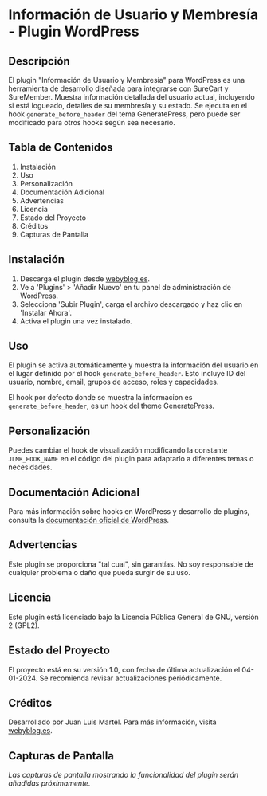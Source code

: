 # Información de Usuario y Membresía - Plugin WordPress

## Descripción
El plugin "Información de Usuario y Membresía" para WordPress es una herramienta de desarrollo diseñada para integrarse con SureCart y SureMember. Muestra información detallada del usuario actual, incluyendo si está logueado, detalles de su membresía y su estado. Se ejecuta en el hook `generate_before_header` del tema GeneratePress, pero puede ser modificado para otros hooks según sea necesario.

## Tabla de Contenidos
1. Instalación
2. Uso
3. Personalización
4. Documentación Adicional
5. Advertencias
6. Licencia
7. Estado del Proyecto
8. Créditos
9. Capturas de Pantalla

## Instalación
1. Descarga el plugin desde [webyblog.es](https://webyblog.es/).
2. Ve a 'Plugins' > 'Añadir Nuevo' en tu panel de administración de WordPress.
3. Selecciona 'Subir Plugin', carga el archivo descargado y haz clic en 'Instalar Ahora'.
4. Activa el plugin una vez instalado.

## Uso
El plugin se activa automáticamente y muestra la información del usuario en el lugar definido por el hook `generate_before_header`. Esto incluye ID del usuario, nombre, email, grupos de acceso, roles y capacidades.

El hook por defecto donde se muestra la informacion es `generate_before_header`, es un hook del theme GeneratePress.

## Personalización
Puedes cambiar el hook de visualización modificando la constante `JLMR_HOOK_NAME` en el código del plugin para adaptarlo a diferentes temas o necesidades.

## Documentación Adicional
Para más información sobre hooks en WordPress y desarrollo de plugins, consulta la [documentación oficial de WordPress](https://webyblog.es/).

## Advertencias
Este plugin se proporciona "tal cual", sin garantías. No soy responsable de cualquier problema o daño que pueda surgir de su uso.

## Licencia
Este plugin está licenciado bajo la Licencia Pública General de GNU, versión 2 (GPL2).

## Estado del Proyecto
El proyecto está en su versión 1.0, con fecha de última actualización el 04-01-2024. Se recomienda revisar actualizaciones periódicamente.

## Créditos
Desarrollado por Juan Luis Martel. Para más información, visita [webyblog.es](https://webyblog.es/).

## Capturas de Pantalla
*Las capturas de pantalla mostrando la funcionalidad del plugin serán añadidas próximamente.*
